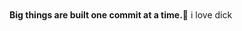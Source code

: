 
<br>
<br>
<strong><span>Big things are built one commit at a time.</span></strong>🤖
i love dick
<br>
<br>
